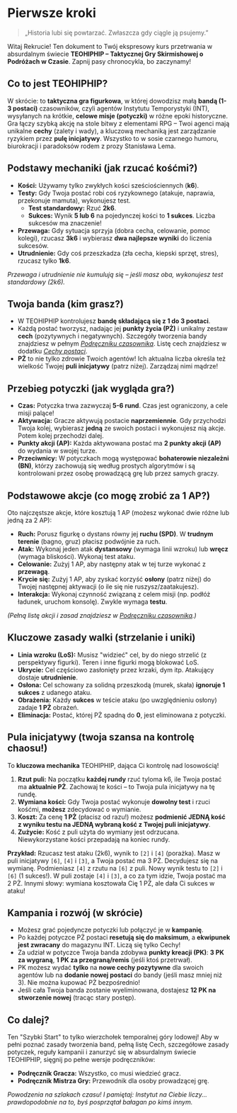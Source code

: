 # Pierwsze kroki

> „Historia lubi się powtarzać. Zwłaszcza gdy ciągle ją psujemy.”

Witaj Rekrucie! Ten dokument to Twój ekspresowy kurs przetrwania w absurdalnym świecie **TEOHIPHIP – Taktycznej Gry Skirmishowej o Podróżach w Czasie**. Zapnij pasy chronocykla, bo zaczynamy!

## Co to jest TEOHIPHIP?

W skrócie: to **taktyczna gra figurkowa**, w której dowodzisz małą **bandą (1-3 postaci)** czasowników, czyli agentów Instytutu Temporystyki (INT), wysyłanych na krótkie, **celowe misje (potyczki)** w różne epoki historyczne. Gra łączy szybką akcję na stole bitwy z elementami RPG – Twoi agenci mają unikalne **cechy** (zalety i wady), a kluczową mechaniką jest zarządzanie ryzykiem przez **pulę inicjatywy**. Wszystko to w sosie czarnego humoru, biurokracji i paradoksów rodem z prozy Stanisława Lema.

## Podstawy mechaniki (jak rzucać kośćmi?)

* **Kości:** Używamy tylko zwykłych kości sześciościennych (**k6**).
* **Testy:** Gdy Twoja postać robi coś ryzykownego (atakuje, naprawia, przekonuje mamuta), wykonujesz test.
    * **Test standardowy:** Rzuć **2k6**.
    * **Sukces:** Wynik **5 lub 6** na pojedynczej kości to **1 sukces**. Liczba sukcesów ma znaczenie!
* **Przewaga:** Gdy sytuacja sprzyja (dobra cecha, celowanie, pomoc kolegi), rzucasz **3k6** i wybierasz **dwa najlepsze wyniki** do liczenia sukcesów.
* **Utrudnienie:** Gdy coś przeszkadza (zła cecha, kiepski sprzęt, stres), rzucasz tylko **1k6**.

*Przewaga i utrudnienie nie kumulują się – jeśli masz oba, wykonujesz test standardowy (2k6).*

## Twoja banda (kim grasz?)

* W TEOHIPHIP kontrolujesz **bandę składającą się z 1 do 3 postaci**.
* Każdą postać tworzysz, nadając jej **punkty życia (PŻ)** i unikalny zestaw **cech** (pozytywnych i negatywnych). Szczegóły tworzenia bandy znajdziesz w pełnym [*Podręczniku czasownika*](gracz/banda.md). Listę cech znajdziesz w dodatku [*Cechy postaci*](cechy.md).
* **PŻ** to nie tylko zdrowie Twoich agentów! Ich aktualna liczba określa też wielkość Twojej **puli inicjatywy** (patrz niżej). Zarządzaj nimi mądrze!

## Przebieg potyczki (jak wygląda gra?)

* **Czas:** Potyczka trwa zazwyczaj **5-6 rund**. Czas jest ograniczony, a cele misji palące!
* **Aktywacja:** Gracze aktywują postacie **naprzemiennie**. Gdy przychodzi Twoja kolej, wybierasz **jedną** ze swoich postaci i wykonujesz nią akcje. Potem kolej przechodzi dalej.
* **Punkty akcji (AP):** Każda aktywowana postać ma **2 punkty akcji (AP)** do wydania w swojej turze.
* **Przeciwnicy:** W potyczkach mogą występować **bohaterowie niezależni (BN)**, którzy zachowują się według prostych algorytmów i są kontrolowani przez osobę prowadzącą grę lub przez samych graczy.

## Podstawowe akcje (co mogę zrobić za 1 AP?)

Oto najczęstsze akcje, które kosztują 1 AP (możesz wykonać dwie różne lub jedną za 2 AP):

* **Ruch:** Porusz figurkę o dystans równy jej **ruchu (SPD)**. W **trudnym terenie** (bagno, gruz) płacisz podwójnie za ruch.
* **Atak:** Wykonaj jeden atak **dystansowy** (wymaga linii wzroku) lub **wręcz** (wymaga bliskości). Wykonaj test ataku.
* **Celowanie:** Zużyj 1 AP, aby następny atak w tej turze wykonać z **przewagą**.
* **Krycie się:** Zużyj 1 AP, aby zyskać korzyść **osłony** (patrz niżej) do Twojej następnej aktywacji (o ile się nie ruszysz/zaatakujesz).
* **Interakcja:** Wykonaj czynność związaną z celem misji (np. podłóż ładunek, uruchom konsolę). Zwykle wymaga **testu**.

*(Pełną listę akcji i zasad znajdziesz w [Podręczniku czasownika](gracz/potyczka.md).)*

## Kluczowe zasady walki (strzelanie i uniki)

* **Linia wzroku (LoS):** Musisz "widzieć" cel, by do niego strzelić (z perspektywy figurki). Teren i inne figurki mogą blokować LoS.
* **Ukrycie:** Cel częściowo zasłonięty przez krzaki, dym itp. Atakujący dostaje **utrudnienie**.
* **Osłona:** Cel schowany za solidną przeszkodą (murek, skała) **ignoruje 1 sukces** z udanego ataku.
* **Obrażenia:** Każdy **sukces** w teście ataku (po uwzględnieniu osłony) zadaje **1 PŻ** obrażeń.
* **Eliminacja:** Postać, której PŻ spadną do **0**, jest eliminowana z potyczki.

## Pula inicjatywy (twoja szansa na kontrolę chaosu!)

To **kluczowa mechanika** TEOHIPHIP, dająca Ci kontrolę nad losowością!

1.  **Rzut puli:** Na początku **każdej rundy** rzuć tyloma k6, ile Twoja postać ma **aktualnie PŻ**. Zachowaj te kości – to Twoja pula inicjatywy na tę rundę.
2.  **Wymiana kości:** Gdy Twoja postać wykonuje **dowolny test** i rzuci kośćmi, **możesz** zdecydować o wymianie.
3.  **Koszt:** Za cenę **1 PŻ** (płacisz od razu!) możesz **podmienić JEDNĄ kość z wyniku testu na JEDNĄ wybraną kość z Twojej puli inicjatywy**.
4.  **Zużycie:** Kość z puli użyta do wymiany jest odrzucana. Niewykorzystane kości przepadają na koniec rundy.

**Przykład:** Rzucasz test ataku (2k6), wynik to `[2]` i `[4]` (porażka). Masz w puli inicjatywy `[6]`, `[4]` i `[3]`, a Twoja postać ma 3 PŻ. Decydujesz się na wymianę. Podmieniasz `[4]` z rzutu na `[6]` z puli. Nowy wynik testu to `[2]` i `[6]` (1 sukces!). W puli zostaje `[4]` i `[3]`, a co za tym idzie, Twoja postać ma 2 PŻ. Innymi słowy: wymiana kosztowała Cię 1 PŻ, ale dała Ci sukces w ataku!

## Kampania i rozwój (w skrócie)

* Możesz grać pojedyncze potyczki lub połączyć je w **kampanię**.
* Po każdej potyczce PŻ postaci **resetują się do maksimum**, a **ekwipunek jest zwracany** do magazynu INT. Liczą się tylko Cechy!
* Za udział w potyczce Twoja banda zdobywa **punkty kreacji (PK)**: **3 PK za wygraną**, **1 PK za przegraną/remis** (jeśli ktoś przetrwał).
* PK możesz wydać **tylko** na **nowe cechy pozytywne** dla swoich agentów lub na **dodanie nowej postaci** do bandy (jeśli masz mniej niż 3). Nie można kupować PŻ bezpośrednio!
* Jeśli cała Twoja banda zostanie wyeliminowana, dostajesz **12 PK na stworzenie nowej** (tracąc stary postęp).

## Co dalej?

Ten "Szybki Start" to tylko wierzchołek temporalnej góry lodowej! Aby w pełni poznać zasady tworzenia band, pełną listę Cech, szczegółowe zasady potyczek, reguły kampanii i zanurzyć się w absurdalnym świecie TEOHIPHIP, sięgnij po pełne wersje podręczników:

* **Podręcznik Gracza:** Wszystko, co musi wiedzieć gracz.
* **Podręcznik Mistrza Gry:** Przewodnik dla osoby prowadzącej grę.

*Powodzenia na szlakach czasu! I pamiętaj: Instytut na Ciebie liczy... prawdopodobnie na to, byś posprzątał bałagan po kimś innym.*
